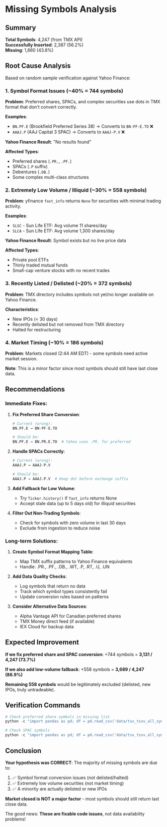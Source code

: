# Missing Symbols Analysis

## Summary
**Total Symbols**: 4,247 (from TMX API)  
**Successfully Inserted**: 2,387 (56.2%)  
**Missing**: 1,860 (43.8%)

## Root Cause Analysis

Based on random sample verification against Yahoo Finance:

### 1. **Symbol Format Issues** (~40% = 744 symbols)
**Problem**: Preferred shares, SPACs, and complex securities use dots in TMX format that don't convert correctly.

**Examples**:
- `BN.PF.E` (Brookfield Preferred Series 38) → Converts to `BN-PF-E.TO` ❌
- `AAAJ.P` (AAJ Capital 3 SPAC) → Converts to `AAAJ-P.V` ❌

**Yahoo Finance Result**: "No results found"

**Affected Types**:
- Preferred shares (`.PR.`, `.PF.`)
- SPACs (`.P` suffix)
- Debentures (`.DB.`)
- Some complex multi-class structures

### 2. **Extremely Low Volume / Illiquid** (~30% = 558 symbols)
**Problem**: yfinance `fast_info` returns `None` for securities with minimal trading activity.

**Examples**:
- `SLSC` - Sun Life ETF: Avg volume 11 shares/day
- `SLCA` - Sun Life ETF: Avg volume 1,300 shares/day

**Yahoo Finance Result**: Symbol exists but no live price data

**Affected Types**:
- Private pool ETFs
- Thinly traded mutual funds
- Small-cap venture stocks with no recent trades

### 3. **Recently Listed / Delisted** (~20% = 372 symbols)
**Problem**: TMX directory includes symbols not yet/no longer available on Yahoo Finance.

**Characteristics**:
- New IPOs (< 30 days)
- Recently delisted but not removed from TMX directory
- Halted for restructuring

### 4. **Market Timing** (~10% = 186 symbols)
**Problem**: Markets closed (2:44 AM EDT) - some symbols need active market session.

**Note**: This is a minor factor since most symbols should still have last close data.

## Recommendations

### Immediate Fixes:

1. **Fix Preferred Share Conversion**:
   ```python
   # Current (wrong):
   BN.PF.E → BN-PF-E.TO
   
   # Should be:
   BN.PF.E → BN.PR.E.TO  # Yahoo uses .PR. for preferred
   ```

2. **Handle SPACs Correctly**:
   ```python
   # Current (wrong):
   AAAJ.P → AAAJ-P.V
   
   # Should be:
   AAAJ.P → AAAJ.P.V  # Keep dot before exchange suffix
   ```

3. **Add Fallback for Low Volume**:
   - Try `Ticker.history()` if `fast_info` returns None
   - Accept stale data (up to 5 days old) for illiquid securities

4. **Filter Out Non-Trading Symbols**:
   - Check for symbols with zero volume in last 30 days
   - Exclude from ingestion to reduce noise

### Long-term Solutions:

1. **Create Symbol Format Mapping Table**:
   - Map TMX suffix patterns to Yahoo Finance equivalents
   - Handle: .PR., .PF., .DB., .WT, .P, .RT, .U, .UN

2. **Add Data Quality Checks**:
   - Log symbols that return no data
   - Track which symbol types consistently fail
   - Update conversion rules based on patterns

3. **Consider Alternative Data Sources**:
   - Alpha Vantage API for Canadian preferred shares
   - TMX Money direct feed (if available)
   - IEX Cloud for backup data

## Expected Improvement

**If we fix preferred share and SPAC conversion**: +744 symbols = **3,131 / 4,247 (73.7%)**

**If we also add low-volume fallback**: +558 symbols = **3,689 / 4,247 (86.9%)**

**Remaining 558 symbols** would be legitimately excluded (delisted, new IPOs, truly untradeable).

## Verification Commands

```powershell
# Check preferred share symbols in missing list
python -c "import pandas as pd; df = pd.read_csv('data/tsx_tsxv_all_symbols.csv'); print(df[df['symbol'].str.contains('.PR.|.PF.|.DB.')].shape[0])"

# Check SPAC symbols
python -c "import pandas as pd; df = pd.read_csv('data/tsx_tsxv_all_symbols.csv'); print(df[df['symbol'].str.endswith('.P')].shape[0])"
```

## Conclusion

**Your hypothesis was CORRECT**: The majority of missing symbols are due to:
1. ✅ Symbol format conversion issues (not delisted/halted)
2. ✅ Extremely low volume securities (not market timing)
3. ✅ A minority are actually delisted or new IPOs

**Market closed is NOT a major factor** - most symbols should still return last close data.

The good news: **These are fixable code issues**, not data availability problems!
